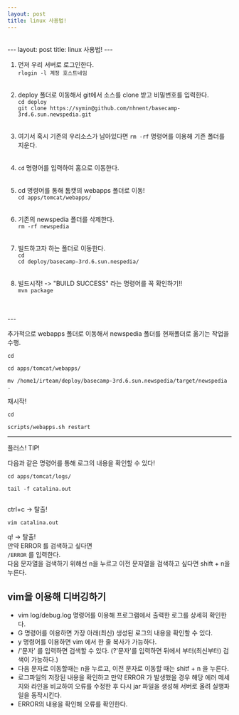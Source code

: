 ```yaml
---
layout: post
title: linux 사용법!
---
```


<br/>
---
layout: post
title: linux 사용법!
---

<br/>

1. 먼저 우리 서버로 로그인한다. <br/>
``rlogin -l 계정 호스트네임``<br/><br/>

2. deploy 폴더로 이동해서 git에서 소스를 clone 받고 비밀번호를 입력한다.<br/>
``cd deploy``<br/>
``git clone https://symin@github.com/nhnent/basecamp-3rd.6.sun.newspedia.git``<br/><br/>

3. 여기서 혹시 기존의 우리소스가 남아있다면 ``rm -rf`` 명령어를 이용해 기존 폴더를 지운다.<br/><br/>

4. ``cd`` 명령어를 입력하여 홈으로 이동한다. <br/><br/>

5. cd 명령어를 통해  톰캣의 webapps 폴더로 이동! <br/>
  ``cd apps/tomcat/webapps/``<br/><br/>

6.  기존의 newspedia 폴더를 삭제한다. <br/>
    ``rm -rf newspedia``<br/><br/>

7. 빌드하고자 하는 폴더로 이동한다. <br/>
``cd``<br/>
``cd deploy/basecamp-3rd.6.sun.nespedia/``<br/><br/>

8. 빌드시작! -> "BUILD SUCCESS" 라는 명령어를 꼭 확인하기!! <br/>
 ``mvn package`` <br/><br/>
<br/>
---

추가적으로 webapps 폴더로 이동해서 newspedia 폴더를 현재폴더로 옮기는 작업을 수행. 

```
cd

cd apps/tomcat/webapps/

mv /home1/irteam/deploy/basecamp-3rd.6.sun.newspedia/target/newspedia .
```

재시작!

```
cd

scripts/webapps.sh restart
```
---

플러스! TIP!

다음과 같은 명령어를 통해 로그의 내용을 확인할 수 있다!
```
cd apps/tomcat/logs/

tail -f catalina.out


```
ctrl+c -> 탈출! <br/>

```
vim catalina.out 
``` 
q! -> 탈출! <br/> 
만약 ERROR 를 검색하고 싶다면 <br/> 
``/ERROR`` 를 입력한다. <br/>
다음 문자열을 검색하기 위해선 n을 누르고 이전 문자열을 검색하고 싶다면 shift + n을 누른다.<br/> 


## vim을 이용해 디버깅하기 

- vim log/debug.log 명령어를 이용해 프로그램에서 출력한 로그를 상세히 확인한다.
- G 명령어를 이용하면 가장 아래(최신) 생성된 로그의 내용을 확인할 수 있다.
- y 명령어를 이용하면 vim 에서 한 줄 복사가 가능하다. 
- /'문자' 를 입력하면 검색할 수 있다. (?'문자'를 입력하면 뒤에서 부터(최신부터) 검색이 가능하다.)
- 다음 문자로 이동할때는 n을 누르고, 이전 문자로 이동할 때는 shitf + n 을 누른다. 
- 로그파일의 저장된 내용을 확인하고 만약 ERROR 가 발생했을 경우 해당 에러 메세지와 라인을 비교하여 오류를 수정한 후 다시 jar 파일을 생성해 서버로 올려 실행파일을 동작시킨다. 
- ERROR의 내용을 확인해 오류를 확인한다. 



